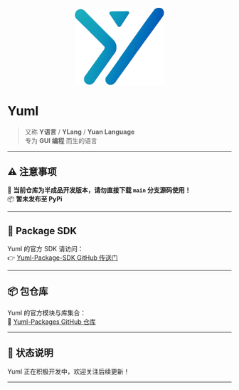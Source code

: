 <p align="center">
  <img src="https://raw.githubusercontent.com/lvzhiyuan0925/files/refs/heads/main/logo1.png" alt="Logo" width="200"/>
</p>

# Yuml

> 又称 **Y语言** / **YLang** / **Yuan Language**  
> 专为 **GUI 编程** 而生的语言

---

## ⚠️ 注意事项

🚧 **当前仓库为半成品开发版本，请勿直接下载 `main` 分支源码使用！**  
📦 **暂未发布至 PyPi**

---

## 🔧 Package SDK

Yuml 的官方 SDK 请访问：  
👉 [Yuml-Package-SDK GitHub 传送门](https://github.com/lvzhiyuan0925/Yuml-Package-SDK)

---

## 📦 包仓库

Yuml 的官方模块与库集合：  
🧰 [Yuml-Packages GitHub 仓库](https://github.com/lvzhiyuan0925/Yuml-Packages)

---

## 📅 状态说明

Yuml 正在积极开发中，欢迎关注后续更新！

---
